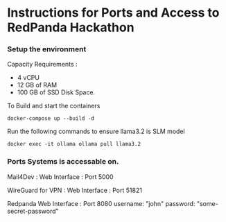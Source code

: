 # Instructions for Ports and Access to RedPanda Hackathon

### Setup the environment

Capacity Requirements : 
  - 4 vCPU 
  - 12 GB of RAM
  - 100 GB of SSD Disk Space.

To Build and start the containers 

```
docker-compose up --build -d
```

Run the following commands to ensure llama3.2 is SLM model 

```
docker exec -it ollama ollama pull llama3.2

```

### Ports Systems is accessable on.

Mail4Dev : 
  Web Interface : Port 5000


WireGuard for VPN : 
  Web Interface : Port 51821


Redpanda 
  Web Interface : Port 8080 
  username: "john"
  password: "some-secret-password"

